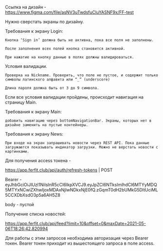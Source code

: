 Ссылка на дизайн - https://www.figma.com/file/asNV3uTwdsfuCluYASNF9x/FF-test

Нужно сверстать экраны по дизайну.
 

Требования к экрану Login:

    Кнопка ‘Sign in’ должна быть не активна, пока все поля не заполнены.

    После заполнения всех полей кнопка становится активной.

    При нажатие на кнопку данные в полях должны валидироваться.

 

Условия валидации.

    Проверка на Nickname. Проверить, что поле не пустое, и содержит только символы латинского алфавита или “_” (underscore)

    Длина пароля должна быть от 3 до 9 символа.

 

Если все условия валидации пройдены, происходит навигация на страницу Main.
 

Требования к экрану Main:

    добавить навигацию через bottomNavigationBar. Экраны, которых нет в дизайне заменить на пустые контейнеры.
     

Требования к экрану  News:

    При входе на экран запрашивать новости через REST API. Пока данные загружаются показывать индикатор загрузки. Можно не верстать новости с картинками. 

 

Для получения access токена -

https://app.ferfit.club/api/auth/refresh-tokens | POST

Bearer - eyJhbGciOiJIUzI1NiIsInR5cCI6IkpXVCJ9.eyJpZCI6NTksImlhdCI6MTYyMDQ5MTYxNCwiZXhwIjoxMDAxNjIwNDkxNjE0fQ.zGqmT0dH2bUMkG5DltUciML5CCXDbXsdO3p5a6AH5Z8
 

body - пустой
 

Получение списка новостей:

https://app.ferfit.club/api/feed?limit=10&offset=0&maxDate=2021-05-06T18:26:42.820994

Для работы с этим запросов необходима авторизация через Bearer токен. Bearer токен приходит из вышестоящего запроса в поле access.